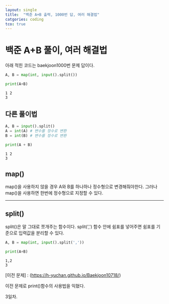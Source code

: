 ```yaml
---
layout: single
title:  "백준 A+B 출력, 1000번 답, 여러 해결법"
catgories: coding
tco: true
---
```


# 백준 A+B 풀이, 여러 해결법


아래 적힌 코드는 baekjoon1000번 문제 답이다.
```python
A, B = map(int, input().split())

print(A+B)
```

    1 2
    3


## 다른 풀이법


```python
A, B = input().split()
A = int(A) # 변수를 정수로 변환
B = int(B) # 변수를 정수로 변환
 
print(A + B)
```

    1 2
    3


## map()
map()을 사용하지 않을 경우 A와 B를 하나하나 정수형으로 변경해줘야한다.
그러나 map()을 사용하면 한번에 정수형으로 지정할 수 있다.

---

## split()
split()은 말 그대로 쪼개주는 함수이다.
split(',') 함수 안에 쉼표를 넣어주면 쉼표를 기준으로 입력값을 분리할 수 있다.


```python
A, B = map(int, input().split(','))

print(A+B)
```

    1,2
    3


[이전 문제] : (https://h-yuchan.github.io/Baekjoon10718/)

이전 문제로 print()함수의 사용법을 익혔다.

3일차.
